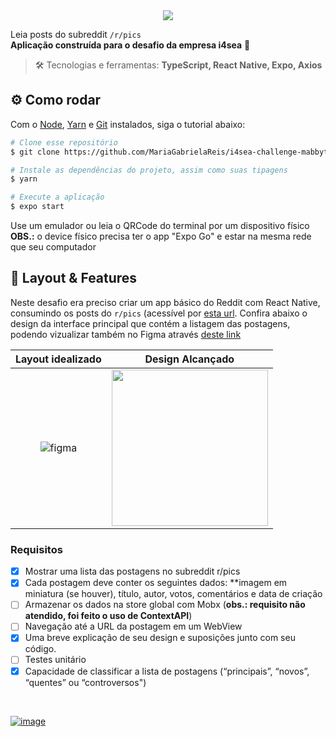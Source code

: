 <div align="center"> <img src="https://user-images.githubusercontent.com/69374340/216955322-abff907f-24b7-4920-92db-9e3d8fae9beb.png" /> </div>

Leia posts do subreddit `/r/pics` <br>
**Aplicação construída para o desafio da empresa i4sea** 🌊

> :hammer_and_wrench: Tecnologias e ferramentas: **TypeScript, React Native, Expo, Axios**

## :gear: Como rodar
Com o [Node](https://nodejs.org/en/), [Yarn](https://yarnpkg.com/) e [Git](https://git-scm.com/) instalados, siga o tutorial abaixo:

```bash
# Clone esse repositório
$ git clone https://github.com/MariaGabrielaReis/i4sea-challenge-mabbyt.git

# Instale as dependências do projeto, assim como suas tipagens
$ yarn

# Execute a aplicação
$ expo start
```
Use um emulador ou leia o QRCode do terminal por um dispositivo físico <br>
**OBS.:** o device físico precisa ter o app "Expo Go" e estar na mesma rede que seu computador

## 📱 Layout & Features
Neste desafio era preciso criar um app básico do Reddit com React Native, consumindo os posts do `r/pics` (acessível por [esta url](https://api.reddit.com/r/pics/hot.json). Confira abaixo o design da interface principal que contém a listagem das postagens, podendo vizualizar também no Figma através [deste link](https://www.figma.com/file/MaqHiTzqQb4tzMAulso0Ob/Mobile?node-id=0%3A1&t=G7EXYtpK0SMTqqpQ-1)

| Layout idealizado  | Design Alcançado  |
|:------------------:|:-----------------:|
| ![figma](https://user-images.githubusercontent.com/69374340/216955021-85ed319f-ab29-41c9-bc4f-3e36df4f3ee5.png) | <img src="./demo.gif" width='250px' />|


### Requisitos
- [X] Mostrar uma lista das postagens no subreddit r/pics
- [X] Cada postagem deve conter os seguintes dados: **imagem em miniatura (se houver), título, autor, votos, comentários e data de criação
- [ ] Armazenar os dados na store global com Mobx (**obs.: requisito não atendido, foi feito o uso de ContextAPI**)
- [ ] Navegação até a URL da postagem em um WebView
- [X] Uma breve explicação de seu design e suposições junto com seu código.
- [ ] Testes unitário
- [X] Capacidade de classificar a lista de postagens (“principais”, “novos”, “quentes” ou “controversos")

<br>

[![image](https://img.shields.io/badge/✨%20Maria%20Gabriela%20Reis,%202023-LinkedIn-0D9488?style=flat-square)](https://www.linkedin.com/in/mariagabrielareis/)
